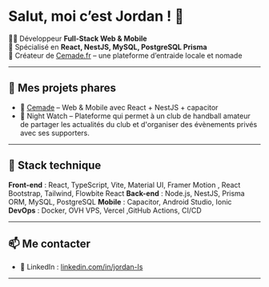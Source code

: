 # Salut, moi c’est Jordan ! 👋

👨‍💻 Développeur **Full-Stack Web & Mobile**  
🎯 Spécialisé en **React, NestJS, MySQL, PostgreSQL Prisma**  
📱 Créateur de [Cemade.fr](https://cemade.fr) – une plateforme d’entraide locale et nomade

---

## 💼 Mes projets phares

- 🔁 [Cemade](https://cemade.fr) – Web & Mobile avec React + NestJS + capacitor
- 🔐 Night Watch – Plateforme qui permet à un club de handball amateur de partager les actualités du club et d'organiser des évènements privés avec ses supporters.

---

## 🧰 Stack technique

**Front-end** : React, TypeScript, Vite, Material UI, Framer Motion , React Bootstrap, Tailwind, Flowbite React
**Back-end** : Node.js, NestJS, Prisma ORM, MySQL, PostgreSQL
**Mobile** : Capacitor, Android Studio, Ionic
**DevOps** : Docker, OVH VPS, Vercel ,GitHub Actions, CI/CD

---

## 📫 Me contacter

- 💼 LinkedIn : [linkedin.com/in/jordan-ls](https://linkedin.com/in/jordan-ls)

---
